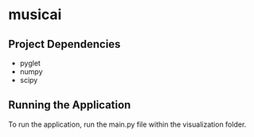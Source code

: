 # musicai

## Project Dependencies

 - pyglet
 - numpy
 - scipy

## Running the Application

To run the application, run the main.py file within the visualization folder.